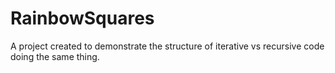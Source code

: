 # RainbowSquares
A project created to demonstrate the structure of iterative vs recursive code doing the same thing.
